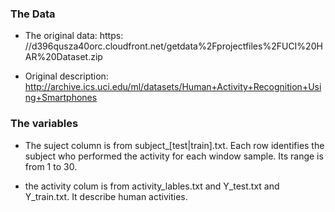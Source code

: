 ### The Data
* The original data: https:
//d396qusza40orc.cloudfront.net/getdata%2Fprojectfiles%2FUCI%20HAR%20Dataset.zip

* Original description:
http://archive.ics.uci.edu/ml/datasets/Human+Activity+Recognition+Using+Smartphones

### The variables

* The suject column is from subject_[test|train].txt. Each row identifies the subject who performed the activity for each window sample. Its range is from 1 to 30.

* the activity colum is from activity_lables.txt and Y_test.txt and Y_train.txt. It describe human activities.